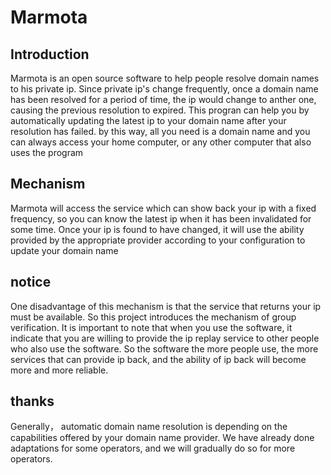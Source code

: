 # Marmota

## Introduction
Marmota is an open source software to help people resolve domain names to his private ip.
Since private ip's change frequently, once a domain name has been resolved for a period of time, the ip would change to anther one, causing the previous resolution to expired. This progran can help you by automatically updating the latest ip to your domain name after your resolution has failed. by this way, all you need is a domain name and you can always access your home computer, or any other computer that also uses the program

## Mechanism
Marmota will access the service which can show back your ip with a fixed frequency, so you can know the latest ip when it has been invalidated for some time. Once your ip is found to have changed, it will use the ability provided by the appropriate provider according to your configuration to update your domain name

## notice
One disadvantage of this mechanism is that the service that returns your ip must be available. So this project introduces the mechanism of group verification. It is important to note that when you use the software, it indicate that you are willing to provide the ip replay service to other people who also use the software. So the software the more people use, the more services that can provide ip back, and the ability of ip back will become more and more reliable.

## thanks
Generally， automatic domain name resolution is depending on the capabilities offered by your domain name provider. We have already done adaptations for some operators, and we will gradually do so for more operators.

